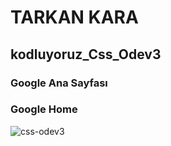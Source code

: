 # TARKAN KARA
## kodluyoruz_Css_Odev3
### Google Ana Sayfası
### Google Home

![css-odev3](https://user-images.githubusercontent.com/59411109/178776048-2dbd05ac-4788-4a61-a051-a70e505bbaa3.png)
